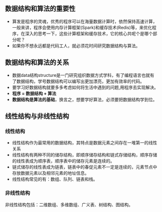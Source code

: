 ## 数据结构和算法的重要性

* 算发是程序的灵魂，优秀的程序可以在海量数据计算时，依然保持高速计算，一般来讲，程序会使用内存计算框架(Spark)和缓存技术(Redis)等，来优化程序，在深入的思考一下，这些计算框架和缓存技术，它的核心共呢个是哪个部分呢？
* 如果你不想永远都是代码工人，就必须花时间研究数据结构与算法。



## 数据结构和算法的关系

* 数据data结构structure是一门研究组织数据方式学科，有了编程语言也就有了数据结构，学号数据结构可以编写出更加漂亮，更加有效率的代码。
* 要学习好数据结构就要多多考虑如何将生活中遇到的问题,用程序去实现解决。
* **程序 = 数据结构 + 算法**
* **数据结构是算法的基础**，换言之，想要学好算法，必须要把数据结构学到位。

## 线性结构与非线性结构

### 线性结构

* 线性结构作为最常用的数据结构，其特点是数据元素之间存在一堆第一的线性关系
* 线性结构有两种不同的储存结构，即顺序储存结构和链式存储结构，顺序存储的线性表成为顺序表，顺序表中的储存元素是连续的。
* 链式储存的线性表成为链表，链表中的春促元素不一定是连续的，元素节点中存放数据元素以及相邻元素的地址信息。
* 线性结构常见的有：数组、队列、链表和栈。

### 非线性结构

非线性结构包括：二维数组、多维数组、广义表、树结构、图结构。

